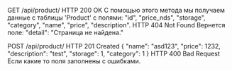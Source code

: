 GET
/api/product/
HTTP 200 OK
С помощью этого метода мы получаем данные с таблицы 'Product' с полями: "id", "price_nds", "storage", "category", "name", "price", "description".
HTTP 404 Not Found
Вернется поле: "detail": "Страница не найдена."

POST
/api/product/
HTTP 201 Created
{
    "name": "asd123",
    "price": 1232,
    "description": "test",
    "storage": 1,
    "category": 1
}
HTTP 400 Bad Request
Если какие то поля заполнены с ошибками.

